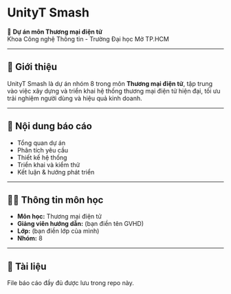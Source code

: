 # UnityT Smash

📘 **Dự án môn Thương mại điện tử**  
Khoa Công nghệ Thông tin - Trường Đại học Mở TP.HCM  

---

## 🎯 Giới thiệu
UnityT Smash là dự án nhóm 8 trong môn **Thương mại điện tử**, tập trung vào việc xây dựng và triển khai hệ thống thương mại điện tử hiện đại, tối ưu trải nghiệm người dùng và hiệu quả kinh doanh.

---

## 📂 Nội dung báo cáo
- Tổng quan dự án
- Phân tích yêu cầu
- Thiết kế hệ thống
- Triển khai và kiểm thử
- Kết luận & hướng phát triển

---

## 👨‍🏫 Thông tin môn học
- **Môn học:** Thương mại điện tử  
- **Giảng viên hướng dẫn:** (bạn điền tên GVHD)  
- **Lớp:** (bạn điền lớp của mình)  
- **Nhóm:** 8  

---

## 📎 Tài liệu
File báo cáo đầy đủ được lưu trong repo này.
